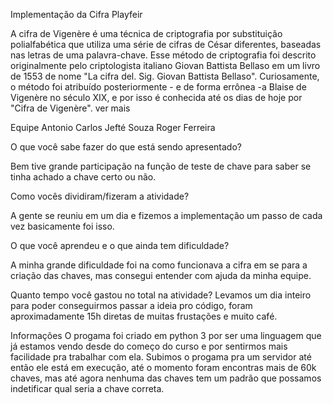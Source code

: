 Implementação da Cifra Playfeir

A cifra de Vigenère é uma técnica de criptografia por substituição polialfabética que utiliza uma série de cifras de César diferentes, baseadas nas letras de uma palavra-chave.
Esse método de criptografia foi descrito originalmente pelo criptologista italiano Giovan Battista Bellaso em um livro de 1553 de nome "La cifra del. Sig. Giovan Battista Bellaso". Curiosamente, o método foi atribuído posteriormente - e de forma errônea -a Blaise de Vigenère no século XIX, e por isso é conhecida até os dias de hoje por "Cifra de Vigenère".
ver mais

Equipe
Antonio Carlos
Jefté Souza
Roger Ferreira

O que você sabe fazer do que está sendo apresentado?

Bem tive grande participação na função de teste de chave para saber se tinha achado a chave certo ou não.

Como vocês dividiram/fizeram a atividade?

A gente se reuniu em um dia e fizemos a implementação um passo de cada vez basicamente foi isso.

O que você aprendeu e o que ainda tem dificuldade?

A minha grande dificuldade foi na como funcionava a cifra em se para a criação das chaves, mas consegui entender com ajuda da minha equipe.

Quanto tempo você gastou no total na atividade?
Levamos um dia inteiro para poder conseguirmos passar a ideia pro código, foram aproximadamente 15h diretas de muitas frustações e muito café.

Informações
O progama foi criado em python 3 por ser uma linguagem que já estamos vendo desde do começo do curso e por sentirmos mais facilidade pra trabalhar com ela. Subimos o progama pra um servidor até então ele está em execução, até o momento foram encontras mais de 60k chaves, mas até agora nenhuma das chaves tem um padrão que possamos indetificar qual seria a chave correta.
